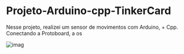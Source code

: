 # Projeto-Arduino-cpp-TinkerCard
 
  Nesse projeto, realizei um sensor de movimentos com Arduino, + Cpp. Conectando a Protoboard, a os
  
![imag](https://github.com/user-attachments/assets/a318b6ee-bb10-40b8-add4-95fb8471fec1)
